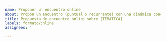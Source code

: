 ```yaml
---
name: Proponer un encuentro online
about: Propón un encuentro (puntual o recurrente) con una dinámica concreta
title: Propuesta de encuentro online sobre [TEMATICA]
labels: formato/online
assignees: ''

---
```


<!-- Explica aquí tu propuesta en detalle, ¿a quién va dirigida?, ¿cuales son tus expectativas, qué te gustaría lograr?, ¿es un encuentro puntual?, ¿es un encuentro recurrente?, ¿por cuánto tiempo?, ¿tienes una propuesta de día(s), hora(s)?, ¿y lo haríais a través del Discord de la comunidad?, etc. -->
